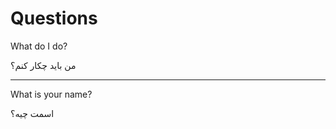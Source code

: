 # Questions

What do I do?

من باید چکار کنم؟

---------------------------------

What is your name?

اسمت چیه؟